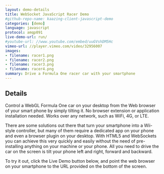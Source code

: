 ```yaml
---
layout: demo-details
title: WebSocket JavaScript Racer Demo
#github-repo-name: kaazing-client-javascript-demo
categories: [demo]
language: javascript
protocol: amqp091
live-demo-url: run/
#youtube-url: //www.youtube.com/embed/uuGVshDM5Hc
vimeo-url: //player.vimeo.com/video/32956007
images:
- filename: racer1.png
- filename: racer2.png
- filename: racer3.png
- filename: racer4.png
summary: Drive a Formula One racer car with your smartphone
---
```


## Details

Control a WebGL Formula One car on your desktop from the Web browser of your smart phone by simply tilting it. No browser extension or application installation needed. Works over any network, such as WiFi, 4G, or LTE.

There are some solutions out there that turn your smartphone into a Wii-style controller, but many of them require a dedicated app on your phone and even a browser plugin on your desktop. With HTML5 and WebSockets you can achieve this very quickly and easily without the need of pre-installing anything on your machine or your phone. All you need to drive the car on the screen is tilt your phone left and right, forward and backward.

To try it out, click the Live Demo button below, and point the web browser on your smartphone to the URL provided on the bottom of the screen.
